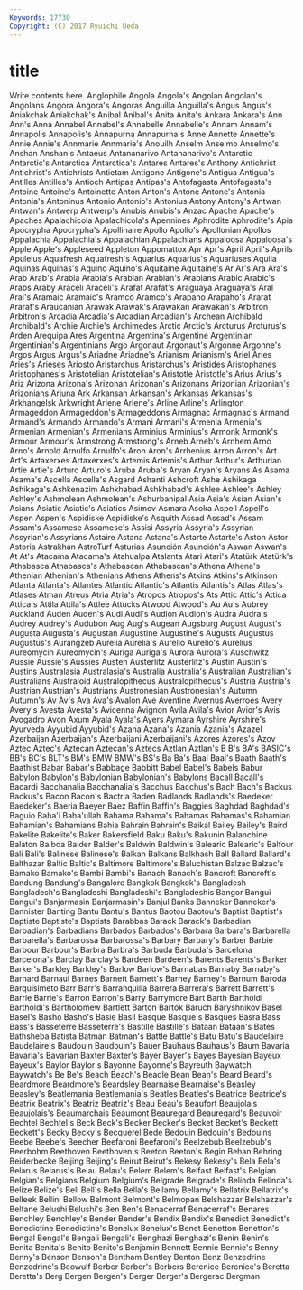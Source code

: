 ```yaml
---
Keywords: 17730 
Copyright: (C) 2017 Ryuichi Ueda
---
```


# title

Write contents here.
Anglophile Angola Angola's Angolan Angolan's
Angolans Angora Angora's Angoras Anguilla Anguilla's Angus Angus's Aniakchak Aniakchak's
Anibal Anibal's Anita Anita's Ankara Ankara's Ann Ann's Anna Annabel
Annabel's Annabelle Annabelle's Annam Annam's Annapolis Annapolis's Annapurna Annapurna's Anne
Annette Annette's Annie Annie's Annmarie Annmarie's Anouilh Anselm Anselmo Anselmo's
Anshan Anshan's Antaeus Antananarivo Antananarivo's Antarctic Antarctic's Antarctica Antarctica's Antares
Antares's Anthony Antichrist Antichrist's Antichrists Antietam Antigone Antigone's Antigua Antigua's
Antilles Antilles's Antioch Antipas Antipas's Antofagasta Antofagasta's Antoine Antoine's Antoinette
Anton Anton's Antone Antone's Antonia Antonia's Antoninus Antonio Antonio's Antonius
Antony Antony's Antwan Antwan's Antwerp Antwerp's Anubis Anubis's Anzac Apache
Apache's Apaches Apalachicola Apalachicola's Apennines Aphrodite Aphrodite's Apia Apocrypha Apocrypha's
Apollinaire Apollo Apollo's Apollonian Apollos Appalachia Appalachia's Appalachian Appalachians Appaloosa
Appaloosa's Apple Apple's Appleseed Appleton Appomattox Apr Apr's April April's
Aprils Apuleius Aquafresh Aquafresh's Aquarius Aquarius's Aquariuses Aquila Aquinas Aquinas's
Aquino Aquino's Aquitaine Aquitaine's Ar Ar's Ara Ara's Arab Arab's
Arabia Arabia's Arabian Arabian's Arabians Arabic Arabic's Arabs Araby Araceli
Araceli's Arafat Arafat's Araguaya Araguaya's Aral Aral's Aramaic Aramaic's Aramco
Aramco's Arapaho Arapaho's Ararat Ararat's Araucanian Arawak Arawak's Arawakan Arawakan's
Arbitron Arbitron's Arcadia Arcadia's Arcadian Arcadian's Archean Archibald Archibald's Archie
Archie's Archimedes Arctic Arctic's Arcturus Arcturus's Arden Arequipa Ares Argentina
Argentina's Argentine Argentinian Argentinian's Argentinians Argo Argonaut Argonaut's Argonne Argonne's
Argos Argus Argus's Ariadne Ariadne's Arianism Arianism's Ariel Aries Aries's
Arieses Ariosto Aristarchus Aristarchus's Aristides Aristophanes Aristophanes's Aristotelian Aristotelian's Aristotle
Aristotle's Arius Arius's Ariz Arizona Arizona's Arizonan Arizonan's Arizonans Arizonian
Arizonian's Arizonians Arjuna Ark Arkansan Arkansan's Arkansas Arkansas's Arkhangelsk Arkwright
Arlene Arlene's Arline Arline's Arlington Armageddon Armageddon's Armageddons Armagnac Armagnac's
Armand Armand's Armando Armando's Armani Armani's Armenia Armenia's Armenian Armenian's
Armenians Arminius Arminius's Armonk Armonk's Armour Armour's Armstrong Armstrong's Arneb
Arneb's Arnhem Arno Arno's Arnold Arnulfo Arnulfo's Aron Aron's Arrhenius
Arron Arron's Art Art's Artaxerxes Artaxerxes's Artemis Artemis's Arthur Arthur's
Arthurian Artie Artie's Arturo Arturo's Aruba Aruba's Aryan Aryan's Aryans
As Asama Asama's Ascella Ascella's Asgard Ashanti Ashcroft Ashe Ashikaga
Ashikaga's Ashkenazim Ashkhabad Ashkhabad's Ashlee Ashlee's Ashley Ashley's Ashmolean Ashmolean's
Ashurbanipal Asia Asia's Asian Asian's Asians Asiatic Asiatic's Asiatics Asimov
Asmara Asoka Aspell Aspell's Aspen Aspen's Aspidiske Aspidiske's Asquith Assad
Assad's Assam Assam's Assamese Assamese's Assisi Assyria Assyria's Assyrian Assyrian's
Assyrians Astaire Astana Astana's Astarte Astarte's Aston Astor Astoria Astrakhan
AstroTurf Asturias Asunción Asunción's Aswan Aswan's At At's Atacama Atacama's
Atahualpa Atalanta Atari Atari's Atatürk Atatürk's Athabasca Athabasca's Athabascan Athabascan's
Athena Athena's Athenian Athenian's Athenians Athens Athens's Atkins Atkins's Atkinson
Atlanta Atlanta's Atlantes Atlantic Atlantic's Atlantis Atlantis's Atlas Atlas's Atlases
Atman Atreus Atria Atria's Atropos Atropos's Ats Attic Attic's Attica
Attica's Attila Attila's Attlee Attucks Atwood Atwood's Au Au's Aubrey
Auckland Auden Auden's Audi Audi's Audion Audion's Audra Audra's Audrey
Audrey's Audubon Aug Aug's Augean Augsburg August August's Augusta Augusta's
Augustan Augustine Augustine's Augusts Augustus Augustus's Aurangzeb Aurelia Aurelia's Aurelio
Aurelio's Aurelius Aureomycin Aureomycin's Auriga Auriga's Aurora Aurora's Auschwitz Aussie
Aussie's Aussies Austen Austerlitz Austerlitz's Austin Austin's Austins Australasia Australasia's
Australia Australia's Australian Australian's Australians Australoid Australopithecus Australopithecus's Austria Austria's
Austrian Austrian's Austrians Austronesian Austronesian's Autumn Autumn's Av Av's Ava
Ava's Avalon Ave Aventine Avernus Averroes Avery Avery's Avesta Avesta's
Avicenna Avignon Avila Avila's Avior Avior's Avis Avogadro Avon Axum
Ayala Ayala's Ayers Aymara Ayrshire Ayrshire's Ayurveda Ayyubid Ayyubid's Azana
Azana's Azania Azania's Azazel Azerbaijan Azerbaijan's Azerbaijani Azerbaijani's Azores Azores's
Azov Aztec Aztec's Aztecan Aztecan's Aztecs Aztlan Aztlan's B B's
BA's BASIC's BB's BC's BLT's BM's BMW BMW's BS's Ba
Ba's Baal Baal's Baath Baath's Baathist Babar Babar's Babbage Babbitt
Babel Babel's Babels Babur Babylon Babylon's Babylonian Babylonian's Babylons Bacall
Bacall's Bacardi Bacchanalia Bacchanalia's Bacchus Bacchus's Bach Bach's Backus Backus's
Bacon Bacon's Bactria Baden Badlands Badlands's Baedeker Baedeker's Baeria Baeyer
Baez Baffin Baffin's Baggies Baghdad Baghdad's Baguio Baha'i Baha'ullah Bahama
Bahama's Bahamas Bahamas's Bahamian Bahamian's Bahamians Bahia Bahrain Bahrain's Baikal
Bailey Bailey's Baird Bakelite Bakelite's Baker Bakersfield Baku Baku's Bakunin
Balanchine Balaton Balboa Balder Balder's Baldwin Baldwin's Balearic Balearic's Balfour
Bali Bali's Balinese Balinese's Balkan Balkans Balkhash Ball Ballard Ballard's
Balthazar Baltic Baltic's Baltimore Baltimore's Baluchistan Balzac Balzac's Bamako Bamako's
Bambi Bambi's Banach Banach's Bancroft Bancroft's Bandung Bandung's Bangalore Bangkok
Bangkok's Bangladesh Bangladesh's Bangladeshi Bangladeshi's Bangladeshis Bangor Bangui Bangui's Banjarmasin
Banjarmasin's Banjul Banks Banneker Banneker's Bannister Banting Bantu Bantu's Bantus
Baotou Baotou's Baptist Baptist's Baptiste Baptiste's Baptists Barabbas Barack Barack's
Barbadian Barbadian's Barbadians Barbados Barbados's Barbara Barbara's Barbarella Barbarella's Barbarossa
Barbarossa's Barbary Barbary's Barber Barbie Barbour Barbour's Barbra Barbra's Barbuda
Barbuda's Barcelona Barcelona's Barclay Barclay's Bardeen Bardeen's Barents Barents's Barker
Barker's Barkley Barkley's Barlow Barlow's Barnabas Barnaby Barnaby's Barnard Barnaul
Barnes Barnett Barnett's Barney Barney's Barnum Baroda Barquisimeto Barr Barr's
Barranquilla Barrera Barrera's Barrett Barrett's Barrie Barrie's Barron Barron's Barry
Barrymore Bart Barth Bartholdi Bartholdi's Bartholomew Bartlett Barton Bartók Baruch
Baryshnikov Basel Basel's Basho Basho's Basie Basil Basque Basque's Basques
Basra Bass Bass's Basseterre Basseterre's Bastille Bastille's Bataan Bataan's Bates
Bathsheba Batista Batman Batman's Battle Battle's Batu Batu's Baudelaire Baudelaire's
Baudouin Baudouin's Bauer Bauhaus Bauhaus's Baum Bavaria Bavaria's Bavarian Baxter
Baxter's Bayer Bayer's Bayes Bayesian Bayeux Bayeux's Baylor Baylor's Bayonne
Bayonne's Bayreuth Baywatch Baywatch's Be Be's Beach Beach's Beadle Bean
Bean's Beard Beard's Beardmore Beardmore's Beardsley Bearnaise Bearnaise's Beasley Beasley's
Beatlemania Beatlemania's Beatles Beatles's Beatrice Beatrice's Beatrix Beatrix's Beatriz Beatriz's
Beau Beau's Beaufort Beaujolais Beaujolais's Beaumarchais Beaumont Beauregard Beauregard's Beauvoir
Bechtel Bechtel's Beck Beck's Becker Becker's Becket Becket's Beckett Beckett's
Becky Becky's Becquerel Bede Bedouin Bedouin's Bedouins Beebe Beebe's Beecher
Beefaroni Beefaroni's Beelzebub Beelzebub's Beerbohm Beethoven Beethoven's Beeton Beeton's Begin
Behan Behring Beiderbecke Beijing Beijing's Beirut Beirut's Bekesy Bekesy's Bela
Bela's Belarus Belarus's Belau Belau's Belem Belem's Belfast Belfast's Belgian
Belgian's Belgians Belgium Belgium's Belgrade Belgrade's Belinda Belinda's Belize Belize's
Bell Bell's Bella Bella's Bellamy Bellamy's Bellatrix Bellatrix's Belleek Bellini
Bellow Belmont Belmont's Belmopan Belshazzar Belshazzar's Beltane Belushi Belushi's Ben
Ben's Benacerraf Benacerraf's Benares Benchley Benchley's Bender Bender's Bendix Bendix's
Benedict Benedict's Benedictine Benedictine's Benelux Benelux's Benet Benetton Benetton's Bengal
Bengal's Bengali Bengali's Benghazi Benghazi's Benin Benin's Benita Benita's Benito
Benito's Benjamin Bennett Bennie Bennie's Benny Benny's Benson Benson's Bentham
Bentley Benton Benz Benzedrine Benzedrine's Beowulf Berber Berber's Berbers Berenice
Berenice's Beretta Beretta's Berg Bergen Bergen's Berger Berger's Bergerac Bergman
